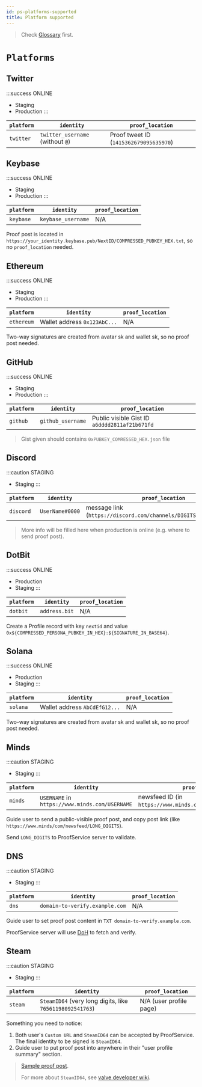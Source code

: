 ```yaml
---
id: ps-platforms-supported
title: Platform supported
---
```


> Check [Glossary](ps-glossary) first.

# `Platforms`

## Twitter

:::success ONLINE
- Staging
- Production
:::

| `platform` | `identity`                       | `proof_location`                       |
|------------|----------------------------------|----------------------------------------|
| `twitter`  | `twitter_username` (without `@`) | Proof tweet ID (`1415362679095635970`) |

## Keybase

:::success ONLINE
- Staging
- Production
:::

| `platform` | `identity`         | `proof_location` |
|------------|--------------------|------------------|
| `keybase`  | `keybase_username` | N/A              |

Proof post is located in
`https://your_identity.keybase.pub/NextID/COMPRESSED_PUBKEY_HEX.txt`,
so no `proof_location` needed.

## Ethereum

:::success ONLINE
- Staging
- Production
:::

| `platform` | `identity`                   | `proof_location` |
|------------|------------------------------|------------------|
| `ethereum` | Wallet address `0x123AbC...` | N/A              |

Two-way signatures are created from avatar sk and wallet sk, so no proof post needed.

## GitHub

:::success ONLINE
- Staging
- Production
:::

| `platform` | `identity`        | `proof_location`                              |
|------------|-------------------|-----------------------------------------------|
| `github`   | `github_username` | Public visible Gist ID `a6dddd2811af21b671fd` |

> Gist given should contains `0xPUBKEY_COMRESSED_HEX.json` file

## Discord

:::caution STAGING
- Staging
:::

| `platform` | `identity`      | `proof_location`                                                   |
|------------|-----------------|--------------------------------------------------------------------|
| `discord`  | `UserName#0000` | message link (`https://discord.com/channels/DIGITS/DIGITS/DIGITS`) |

> More info will be filled here when production is online (e.g. where to send proof post).

## DotBit

:::success ONLINE
- Production
- Staging
:::

| `platform` | `identity`      | `proof_location`                                                   |
|------------|-----------------|--------------------------------------------------------------------|
| `dotbit`   | `address.bit`   | N/A                                                                |

Create a Profile record with key `nextid` and value `0x${COMPRESSED_PERSONA_PUBKEY_IN_HEX}:${SIGNATURE_IN_BASE64}`.

## Solana

:::success ONLINE
- Production
- Staging
:::

| `platform` | `identity`                   | `proof_location` |
|------------|------------------------------|------------------|
| `solana`   | Wallet address `AbCdEfG12...`| N/A              |

Two-way signatures are created from avatar sk and wallet sk, so no proof post needed.

## Minds

:::caution STAGING
- Staging
:::

| `platform` | `identity`                                     | `proof_location`                                              |
|------------|------------------------------------------------|---------------------------------------------------------------|
| `minds`    | `USERNAME` in `https://www.minds.com/USERNAME` | newsfeed ID (in `https://www.minds.com/newsfeed/LONG_DIGITS`) |

Guide user to send a public-visible proof post, and copy post link
(like `https://www.minds/com/newsfeed/LONG_DIGITS`).

Send `LONG_DIGITS` to ProofService server to validate.

## DNS

:::caution STAGING
- Staging
:::

| `platform` | `identity`                     | `proof_location` |
|------------|--------------------------------|------------------|
| `dns`      | `domain-to-verify.example.com` | N/A              |

Guide user to set proof post content in `TXT domain-to-verify.example.com`.

ProofService server will use [DoH](https://en.wikipedia.org/wiki/DNS_over_HTTPS) to fetch and verify.

## Steam

:::caution STAGING
- Staging
:::

| `platform` | `identity`                                               | `proof_location`        |
|------------|----------------------------------------------------------|-------------------------|
| `steam`      | `SteamID64` (very long digits, like `76561198092541763`) | N/A (user profile page) |

Something you need to notice:

1. Both user's `Custom URL` and `SteamID64` can be accepted by ProofService. The final identity to be signed is `SteamID64`.
2. Guide user to put proof post into anywhere in their "user profile summary" section.

> [Sample proof post](https://steamcommunity.com/id/menyk).
>
> For more about `SteamID64`, see [valve developer wiki](https://developer.valvesoftware.com/wiki/SteamID).
